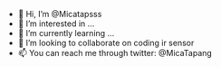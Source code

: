 - 👋 Hi, I’m @Micatapsss
- 👀 I’m interested in ...
- 🌱 I’m currently learning ...
- 💞️ I’m looking to collaborate on coding ir sensor
- 📫 You can reach me through twitter: @MicaTapang

<!---
Micatapsss/Micatapsss is a ✨ special ✨ repository because its `README.md` (this file) appears on your GitHub profile.
You can click the Preview link to take a look at your changes.
--->
